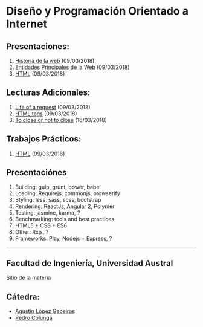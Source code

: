 # Diseño y Programación Orientado a Internet

## Presentaciones:

1. [Historia de la web](history) (09/03/2018)
2. [Entidades Principales de la Web](entities) (09/03/2018)
3. [HTML](html) (09/03/2018)

## Lecturas Adicionales:

1. [Life of a request](http://igoro.com/archive/what-really-happens-when-you-navigate-to-a-url) (09/03/2018)
2. [HTML tags](http://www.w3schools.com/tags) (09/03/2018)
3. [To close or not to close](http://www.colorglare.com/2014/02/03/to-close-or-not-to-close.html) (16/03/2018)

## Trabajos Prácticos:

1. [HTML](practice/html) (09/03/2018)

## Presentaciónes

1. Building: gulp, grunt, bower, babel 
2. Loading: Requirejs, commonjs, browserify 
3. Styling: less. sass, scss, bootstrap
4. Rendering: ReactJs, Angular 2, Polymer
5. Testing: jasmine, karma, ?
6. Benchmarking: tools and best practices
7. HTML5 + CSS + ES6
8. Other: Rxjs, ?
9. Frameworks: Play, Nodejs + Express, ?

---

## Facultad de Ingeniería, Universidad Austral

[Sitio de la materia](http://facultaddeingenieria.github.io/dpoi)

## Cátedra:

* [Agustín López Gabeiras](//github.com/agustinlg)
* [Pedro Colunga](//github.com/pcolunga)
